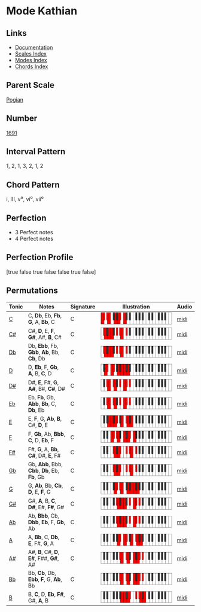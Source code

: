 # Mode Kathian

## Links

- [Documentation](README.md)
- [Scales Index](Scales.md)
- [Modes Index](Modes.md)
- [Chords Index](Chords.md)

## Parent Scale

[Pogian](ScalePogian.md)

## Number

[1691](https://ianring.com/musictheory/scales/1691)

## Interval Pattern

1, 2, 1, 3, 2, 1, 2

## Chord Pattern

i, III, v⁰, vi⁰, vii⁰

## Perfection

- 3 Perfect notes
- 4 Perfect notes

## Perfection Profile

[true false true false false true false]

## Permutations

| Tonic | Notes | Signature | Illustration | Audio |
|-------|-------|-----------|--------------|-------|
| [C](ModeCNaturalKathian.md) | C, **Db**, Eb, **Fb**, **G**, A, **Bb**, C | C | ![CNaturalKathian](ModeCNaturalKathian.png) | [midi](https://github.com/edipermadi/music/blob/main/docs/ModeCNaturalKathian.mid?raw=true) |
| [C#](ModeCSharpKathian.md) | C#, **D**, E, **F**, **G#**, A#, **B**, C# | C | ![CSharpKathian](ModeCSharpKathian.png) | [midi](https://github.com/edipermadi/music/blob/main/docs/ModeCSharpKathian.mid?raw=true) |
| [Db](ModeDFlatKathian.md) | Db, **Ebb**, Fb, **Gbb**, **Ab**, Bb, **Cb**, Db | C | ![DFlatKathian](ModeDFlatKathian.png) | [midi](https://github.com/edipermadi/music/blob/main/docs/ModeDFlatKathian.mid?raw=true) |
| [D](ModeDNaturalKathian.md) | D, **Eb**, F, **Gb**, **A**, B, **C**, D | C | ![DNaturalKathian](ModeDNaturalKathian.png) | [midi](https://github.com/edipermadi/music/blob/main/docs/ModeDNaturalKathian.mid?raw=true) |
| [D#](ModeDSharpKathian.md) | D#, **E**, F#, **G**, **A#**, B#, **C#**, D# | C | ![DSharpKathian](ModeDSharpKathian.png) | [midi](https://github.com/edipermadi/music/blob/main/docs/ModeDSharpKathian.mid?raw=true) |
| [Eb](ModeEFlatKathian.md) | Eb, **Fb**, Gb, **Abb**, **Bb**, C, **Db**, Eb | C | ![EFlatKathian](ModeEFlatKathian.png) | [midi](https://github.com/edipermadi/music/blob/main/docs/ModeEFlatKathian.mid?raw=true) |
| [E](ModeENaturalKathian.md) | E, **F**, G, **Ab**, **B**, C#, **D**, E | C | ![ENaturalKathian](ModeENaturalKathian.png) | [midi](https://github.com/edipermadi/music/blob/main/docs/ModeENaturalKathian.mid?raw=true) |
| [F](ModeFNaturalKathian.md) | F, **Gb**, Ab, **Bbb**, **C**, D, **Eb**, F | C | ![FNaturalKathian](ModeFNaturalKathian.png) | [midi](https://github.com/edipermadi/music/blob/main/docs/ModeFNaturalKathian.mid?raw=true) |
| [F#](ModeFSharpKathian.md) | F#, **G**, A, **Bb**, **C#**, D#, **E**, F# | C | ![FSharpKathian](ModeFSharpKathian.png) | [midi](https://github.com/edipermadi/music/blob/main/docs/ModeFSharpKathian.mid?raw=true) |
| [Gb](ModeGFlatKathian.md) | Gb, **Abb**, Bbb, **Cbb**, **Db**, Eb, **Fb**, Gb | C | ![GFlatKathian](ModeGFlatKathian.png) | [midi](https://github.com/edipermadi/music/blob/main/docs/ModeGFlatKathian.mid?raw=true) |
| [G](ModeGNaturalKathian.md) | G, **Ab**, Bb, **Cb**, **D**, E, **F**, G | C | ![GNaturalKathian](ModeGNaturalKathian.png) | [midi](https://github.com/edipermadi/music/blob/main/docs/ModeGNaturalKathian.mid?raw=true) |
| [G#](ModeGSharpKathian.md) | G#, **A**, B, **C**, **D#**, E#, **F#**, G# | C | ![GSharpKathian](ModeGSharpKathian.png) | [midi](https://github.com/edipermadi/music/blob/main/docs/ModeGSharpKathian.mid?raw=true) |
| [Ab](ModeAFlatKathian.md) | Ab, **Bbb**, Cb, **Dbb**, **Eb**, F, **Gb**, Ab | C | ![AFlatKathian](ModeAFlatKathian.png) | [midi](https://github.com/edipermadi/music/blob/main/docs/ModeAFlatKathian.mid?raw=true) |
| [A](ModeANaturalKathian.md) | A, **Bb**, C, **Db**, **E**, F#, **G**, A | C | ![ANaturalKathian](ModeANaturalKathian.png) | [midi](https://github.com/edipermadi/music/blob/main/docs/ModeANaturalKathian.mid?raw=true) |
| [A#](ModeASharpKathian.md) | A#, **B**, C#, **D**, **E#**, F##, **G#**, A# | C | ![ASharpKathian](ModeASharpKathian.png) | [midi](https://github.com/edipermadi/music/blob/main/docs/ModeASharpKathian.mid?raw=true) |
| [Bb](ModeBFlatKathian.md) | Bb, **Cb**, Db, **Ebb**, **F**, G, **Ab**, Bb | C | ![BFlatKathian](ModeBFlatKathian.png) | [midi](https://github.com/edipermadi/music/blob/main/docs/ModeBFlatKathian.mid?raw=true) |
| [B](ModeBNaturalKathian.md) | B, **C**, D, **Eb**, **F#**, G#, **A**, B | C | ![BNaturalKathian](ModeBNaturalKathian.png) | [midi](https://github.com/edipermadi/music/blob/main/docs/ModeBNaturalKathian.mid?raw=true) |
